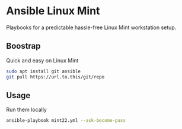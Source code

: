 # Ansible Linux Mint
Playbooks for a predictable hassle-free Linux Mint workstation setup.

## Boostrap
Quick and easy on Linux Mint
```bash
sudo apt install git ansible
git pull https://url.to.this/git/repo
```

## Usage
Run them locally

```bash
ansible-playbook mint22.yml --ask-become-pass
```

